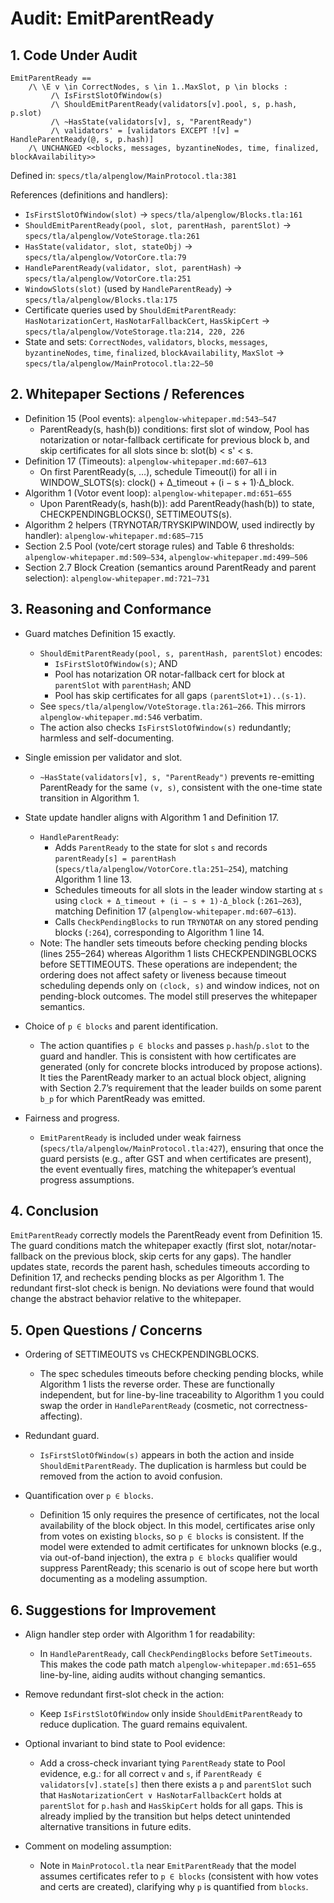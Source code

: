 # Audit: EmitParentReady

## 1. Code Under Audit

```tla
EmitParentReady ==
    /\ \E v \in CorrectNodes, s \in 1..MaxSlot, p \in blocks :
         /\ IsFirstSlotOfWindow(s)
         /\ ShouldEmitParentReady(validators[v].pool, s, p.hash, p.slot)
         /\ ~HasState(validators[v], s, "ParentReady")
         /\ validators' = [validators EXCEPT ![v] = HandleParentReady(@, s, p.hash)]
    /\ UNCHANGED <<blocks, messages, byzantineNodes, time, finalized, blockAvailability>>
```

Defined in: `specs/tla/alpenglow/MainProtocol.tla:381`

References (definitions and handlers):
- `IsFirstSlotOfWindow(slot)` → `specs/tla/alpenglow/Blocks.tla:161`
- `ShouldEmitParentReady(pool, slot, parentHash, parentSlot)` → `specs/tla/alpenglow/VoteStorage.tla:261`
- `HasState(validator, slot, stateObj)` → `specs/tla/alpenglow/VotorCore.tla:79`
- `HandleParentReady(validator, slot, parentHash)` → `specs/tla/alpenglow/VotorCore.tla:251`
- `WindowSlots(slot)` (used by `HandleParentReady`) → `specs/tla/alpenglow/Blocks.tla:175`
- Certificate queries used by `ShouldEmitParentReady`: `HasNotarizationCert`, `HasNotarFallbackCert`, `HasSkipCert` → `specs/tla/alpenglow/VoteStorage.tla:214, 220, 226`
- State and sets: `CorrectNodes`, `validators`, `blocks`, `messages`, `byzantineNodes`, `time`, `finalized`, `blockAvailability`, `MaxSlot` → `specs/tla/alpenglow/MainProtocol.tla:22–50`


## 2. Whitepaper Sections / References

- Definition 15 (Pool events): `alpenglow-whitepaper.md:543–547`
  - ParentReady(s, hash(b)) conditions: first slot of window, Pool has notarization or notar-fallback certificate for previous block b, and skip certificates for all slots since b: slot(b) < s' < s.
- Definition 17 (Timeouts): `alpenglow-whitepaper.md:607–613`
  - On first ParentReady(s, …), schedule Timeout(i) for all i in WINDOW_SLOTS(s): clock() + Δ_timeout + (i − s + 1)·Δ_block.
- Algorithm 1 (Votor event loop): `alpenglow-whitepaper.md:651–655`
  - Upon ParentReady(s, hash(b)): add ParentReady(hash(b)) to state, CHECKPENDINGBLOCKS(), SETTIMEOUTS(s).
- Algorithm 2 helpers (TRYNOTAR/TRYSKIPWINDOW, used indirectly by handler): `alpenglow-whitepaper.md:685–715`
- Section 2.5 Pool (vote/cert storage rules) and Table 6 thresholds: `alpenglow-whitepaper.md:509–534`, `alpenglow-whitepaper.md:499–506`
- Section 2.7 Block Creation (semantics around ParentReady and parent selection): `alpenglow-whitepaper.md:721–731`


## 3. Reasoning and Conformance

- Guard matches Definition 15 exactly.
  - `ShouldEmitParentReady(pool, s, parentHash, parentSlot)` encodes:
    - `IsFirstSlotOfWindow(s)`; AND
    - Pool has notarization OR notar-fallback cert for block at `parentSlot` with `parentHash`; AND
    - Pool has skip certificates for all gaps `(parentSlot+1)..(s-1)`.
  - See `specs/tla/alpenglow/VoteStorage.tla:261–266`. This mirrors `alpenglow-whitepaper.md:546` verbatim.
  - The action also checks `IsFirstSlotOfWindow(s)` redundantly; harmless and self-documenting.

- Single emission per validator and slot.
  - `~HasState(validators[v], s, "ParentReady")` prevents re-emitting ParentReady for the same `(v, s)`, consistent with the one-time state transition in Algorithm 1.

- State update handler aligns with Algorithm 1 and Definition 17.
  - `HandleParentReady`:
    - Adds `ParentReady` to the state for slot `s` and records `parentReady[s] = parentHash` (`specs/tla/alpenglow/VotorCore.tla:251–254`), matching Algorithm 1 line 13.
    - Schedules timeouts for all slots in the leader window starting at `s` using `clock + Δ_timeout + (i − s + 1)·Δ_block` (`:261–263`), matching Definition 17 (`alpenglow-whitepaper.md:607–613`).
    - Calls `CheckPendingBlocks` to run `TRYNOTAR` on any stored pending blocks (`:264`), corresponding to Algorithm 1 line 14.
  - Note: The handler sets timeouts before checking pending blocks (lines 255–264) whereas Algorithm 1 lists CHECKPENDINGBLOCKS before SETTIMEOUTS. These operations are independent; the ordering does not affect safety or liveness because timeout scheduling depends only on `(clock, s)` and window indices, not on pending-block outcomes. The model still preserves the whitepaper semantics.

- Choice of `p ∈ blocks` and parent identification.
  - The action quantifies `p ∈ blocks` and passes `p.hash`/`p.slot` to the guard and handler. This is consistent with how certificates are generated (only for concrete blocks introduced by propose actions). It ties the ParentReady marker to an actual block object, aligning with Section 2.7’s requirement that the leader builds on some parent `b_p` for which ParentReady was emitted.

- Fairness and progress.
  - `EmitParentReady` is included under weak fairness (`specs/tla/alpenglow/MainProtocol.tla:427`), ensuring that once the guard persists (e.g., after GST and when certificates are present), the event eventually fires, matching the whitepaper’s eventual progress assumptions.


## 4. Conclusion

`EmitParentReady` correctly models the ParentReady event from Definition 15. The guard conditions match the whitepaper exactly (first slot, notar/notar-fallback on the previous block, skip certs for any gaps). The handler updates state, records the parent hash, schedules timeouts according to Definition 17, and rechecks pending blocks as per Algorithm 1. The redundant first-slot check is benign. No deviations were found that would change the abstract behavior relative to the whitepaper.


## 5. Open Questions / Concerns

- Ordering of SETTIMEOUTS vs CHECKPENDINGBLOCKS.
  - The spec schedules timeouts before checking pending blocks, while Algorithm 1 lists the reverse order. These are functionally independent, but for line-by-line traceability to Algorithm 1 you could swap the order in `HandleParentReady` (cosmetic, not correctness-affecting).

- Redundant guard.
  - `IsFirstSlotOfWindow(s)` appears in both the action and inside `ShouldEmitParentReady`. The duplication is harmless but could be removed from the action to avoid confusion.

- Quantification over `p ∈ blocks`.
  - Definition 15 only requires the presence of certificates, not the local availability of the block object. In this model, certificates arise only from votes on existing `blocks`, so `p ∈ blocks` is consistent. If the model were extended to admit certificates for unknown blocks (e.g., via out-of-band injection), the extra `p ∈ blocks` qualifier would suppress ParentReady; this scenario is out of scope here but worth documenting as a modeling assumption.


## 6. Suggestions for Improvement

- Align handler step order with Algorithm 1 for readability:
  - In `HandleParentReady`, call `CheckPendingBlocks` before `SetTimeouts`. This makes the code path match `alpenglow-whitepaper.md:651–655` line-by-line, aiding audits without changing semantics.

- Remove redundant first-slot check in the action:
  - Keep `IsFirstSlotOfWindow` only inside `ShouldEmitParentReady` to reduce duplication. The guard remains equivalent.

- Optional invariant to bind state to Pool evidence:
  - Add a cross-check invariant tying `ParentReady` state to Pool evidence, e.g.: for all correct `v` and `s`, if `ParentReady ∈ validators[v].state[s]` then there exists a `p` and `parentSlot` such that `HasNotarizationCert ∨ HasNotarFallbackCert` holds at `parentSlot` for `p.hash` and `HasSkipCert` holds for all gaps. This is already implied by the transition but helps detect unintended alternative transitions in future edits.

- Comment on modeling assumption:
  - Note in `MainProtocol.tla` near `EmitParentReady` that the model assumes certificates refer to `p ∈ blocks` (consistent with how votes and certs are created), clarifying why `p` is quantified from `blocks`.

